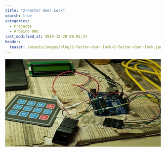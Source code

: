 ```yaml
---
title: "2-Factor Door Lock"
search: true
categories:
  - Projects
  - Arduino UNO
last_modified_at: 2019-12-20 08:05:34
header:
  teaser: /assets/images/blog/2-factor-door-lock/2-factor-door-lock.jpg
---
```


![2 Factor Door Lock](/assets/images/blog/2-factor-door-lock/2-factor-door-lock.jpg)
